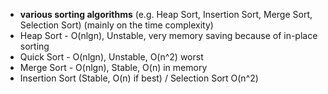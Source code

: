 * **various sorting algorithms** (e.g. Heap Sort, Insertion Sort, Merge Sort, Selection Sort) (mainly on the time complexity) 
 * Heap Sort - O(nlgn), Unstable, very memory saving because of in-place sorting
 * Quick Sort - O(nlgn), Unstable, O(n^2) worst
 * Merge Sort - O(nlgn), Stable, O(n) in memory
 * Insertion Sort (Stable, O(n) if best) / Selection Sort O(n^2)